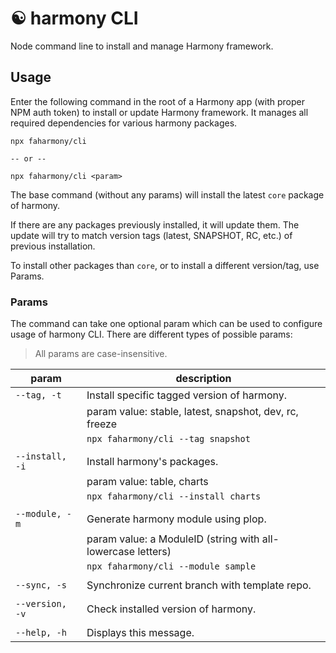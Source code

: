 # ☯️ harmony CLI

Node command line to install and manage Harmony framework.

## Usage

Enter the following command in the root of a Harmony app (with proper NPM auth token) to install or update Harmony framework. It manages all required dependencies for various harmony packages.

```
npx faharmony/cli

-- or --

npx faharmony/cli <param>
```

The base command (without any params) will install the latest `core` package of harmony.

If there are any packages previously installed, it will update them. The update will try to match version tags (latest, SNAPSHOT, RC, etc.) of previous installation.

To install other packages than `core`, or to install a different version/tag, use Params.

### Params

The command can take one optional param which can be used to configure usage of harmony CLI. There are different types of possible params:

> All params are case-insensitive.

| param           | description                                                 |
| --------------- | ----------------------------------------------------------- |
| `--tag, -t`     | Install specific tagged version of harmony.                 |
|                 | param value: stable, latest, snapshot, dev, rc, freeze      |
|                 | `npx faharmony/cli --tag snapshot`                          |
|                 |                                                             |
| `--install, -i` | Install harmony's packages.                                 |
|                 | param value: table, charts                                  |
|                 | `npx faharmony/cli --install charts`                        |
|                 |                                                             |
| `--module, -m`  | Generate harmony module using plop.                         |
|                 | param value: a ModuleID (string with all-lowercase letters) |
|                 | `npx faharmony/cli --module sample`                         |
|                 |                                                             |
| `--sync, -s`    | Synchronize current branch with template repo.              |
|                 |                                                             |
| `--version, -v` | Check installed version of harmony.                         |
|                 |                                                             |
| `--help, -h`    | Displays this message.                                      |
